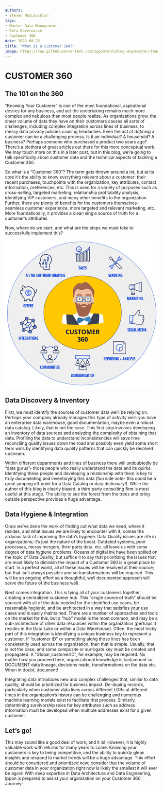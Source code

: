 ```yaml
---
authors:
- Steven MacLauchlan
tags:
- Master Data Management
- Data Governance
- Customer 360
date: 2022-08-25
title: "What is a Customer 360?"
image: https://raw.githubusercontent.com/ippontech/blog-usa/master/images/2022/08/Customer360.png
---
```


# CUSTOMER 360
## The 101 on the 360
“Knowing Your Customer” is one of the most foundational, aspirational desires for any business, and yet the undertaking remains much more complex and nebulous than most people realize. As organizations grow, the sheer volume of data they have on their customers causes all sorts of challenges, including complex integration across lines of business, to messy data privacy policies causing headaches. Even the act of _defining_ a customer can be a challenging process. Is it an individual? A household? A business? Perhaps someone who purchased a product two years ago? There’s a plethora of great articles out there for this more conceptual work. We may touch more on this in a later post, but in this blog, we’re going to talk specifically about customer data and the technical aspects of tackling a Customer 360.

So what is a “Customer 360”? The term gets thrown around a lot, but at its core it’s the ability to know everything relevant about a customer: their recent purchases, touchpoints with the organization, key attributes, contact information, preferences, etc. This is used for a variety of purposes such as cross-selling, targeted marketing, relationship profitability analysis, identifying VIP customers, and many other benefits to the organization. Further, there are plenty of benefits for the customers themselves- seamless customer experience, more targeted and relevant marketing, etc. More foundationally, it provides a clean single source of truth for a customer’s attributes.

Now, where do we start, and what are the steps we must take to successfully implement this?

![Customer 360 Visual](https://raw.githubusercontent.com/ippontech/blog-usa/master/images/2022/08/Customer360.png)

## Data Discovery & Inventory
First, we must identify the sources of customer data we’ll be relying on. Perhaps your company already manages this type of activity well: you have an enterprise data warehouse, good documentation, maybe even a robust data catalog. Likely, that is not the case. This first step involves developing an inventory of data sources and analyzing the complexity of obtaining that data. Profiling the data to understand inconsistencies will save time reconciling quality issues down the road and possibly even yield some short term wins by identifying data quality patterns that can quickly be resolved upstream.

Within different departments and lines of business there will undoubtedly be “data gurus”- those people who really understand the data and its quirks. Identifying these people and developing a relationship with them is key to truly documenting and inventorying this data (fun side note- this could be a great jumping off point for a Data Catalog or data dictionary!). While the author of this blog is clearly biased; a third party consulting firm is most useful at this stage. The ability to see the forest from the trees and bring outside perspective provides a huge advantage.

## Data Hygiene & Integration
Once we’ve done the work of finding out what data we need, where it resides, and what issues we are likely to encounter with it, comes the arduous task of improving the data’s hygiene. Data Quality issues are rife in organizations; it’s just the nature of the beast. Outdated systems, poor processes, messy mergers, third party data, etc. all leave us with some degree of data hygiene problems. Oceans of digital ink have been spilled on the topic of Data Quality, but suffice it to say that prioritizing the issues that are most likely to diminish the impact of a Customer 360 is a great place to start. In a perfect world, all of these issues will be resolved at their source; but that isn’t always possible and so transformations will be required. This will be an ongoing effort so a thoughtful, well documented approach will serve the future of the business well.

Next comes integration. This is tying all of your customers together, creating a centralized customer hub. This “single source of truth” should be sourced with all of the data needed for the identified use cases, be reasonably hygienic, and be architected in a way that satisfies your use cases and is easily maintained. There are a number of approaches and tools on the market for this, but a “hub” model is the most common, and may be a sub-architecture of other data resources within the organization (perhaps it resides in the Data Lake or within a Data Warehouse). Often, the most tricky part of this integration is identifying a unique business key to represent a customer. If “customer ID” or something along those lines has been consistently used across the organization, then that is simple. Usually, that is not the case, and some composite or surrogate key must be created and propagated. A “Global_customerID”, for example, may be required. No matter how you proceed here, organizational knowledge is tantamount so DOCUMENT data lineage, decisions made, transformations on the data etc. When in doubt, document!

Integrating data introduces new and complex challenges that, similar to data quality, should be prioritized for business impact. De-duping records, particularly when customer data lives across different LOBs at different times in the organization’s history can be challenging and numerous machine learning models exist to facilitate that process. Similarly, determining survivorship rules for key attributes such as address information must be developed when multiple addresses exist for a given customer.

## Let’s go!
This may sound like a good deal of work; and it is! However, it is highly valuable work with returns for many years to come. Knowing your customers is key to being competitive, and the ability to quickly glean insights and respond to market trends will be a huge advantage. This effort should be considered and prioritized now; consider that the volume of customer data in your organization right now is likely the smallest it will ever be again!
With deep expertise in Data Architecture and Data Engineering, Ippon is prepared to assist your organization on your Customer 360 Journey!

